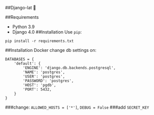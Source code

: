 ##Django-lat :parrot:

##Requirements
* Python 3.9
* Django 4.0
##Installation
Use `pip`:
```
pip install -r requirements.txt
```


##Installation Docker change db settings on:
```
DATABASES = {
    'default': {
        'ENGINE': 'django.db.backends.postgresql',
        'NAME': 'postgres',
        'USER': 'postgres',
        'PASSWORD': 'postgres',
        'HOST': 'pgdb',
        'PORT': 5432,
    }
}
```
###change:
```ALLOWED_HOSTS = ['*']```,
```DEBUG = False```
###add ```SECRET_KEY```